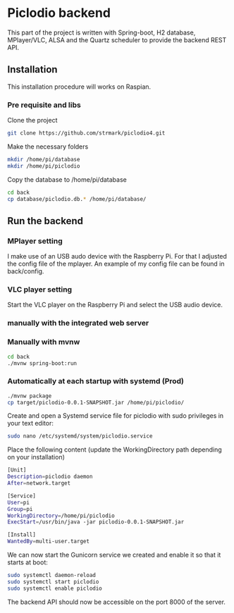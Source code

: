 
# Piclodio backend

This part of the project is written with Spring-boot, H2 database, MPlayer/VLC, ALSA and the Quartz scheduler to provide the backend REST API.

## Installation 
This installation procedure will works on Raspian.

### Pre requisite and libs

Clone the project
``` bash
git clone https://github.com/strmark/piclodio4.git
```

Make the necessary folders
``` bash
mkdir /home/pi/database
mkdir /home/pi/piclodio
```

Copy the database to /home/pi/database
``` bash
cd back
cp database/piclodio.db.* /home/pi/database/
```

## Run the backend

### MPlayer setting
I make use of an USB audo device with the Raspberry Pi. For that I adjusted the config file of the mplayer. An example of my config file can be found in back/config.

### VLC player setting
Start the VLC player on the Raspberry Pi and select the USB audio device.

### manually with the integrated web server
### Manually with mvnw
``` bash
cd back
./mvnw spring-boot:run
```

### Automatically at each startup with systemd (Prod)
``` bash
./mvnw package
cp target/piclodio-0.0.1-SNAPSHOT.jar /home/pi/piclodio/
```
Create and open a Systemd service file for piclodio with sudo privileges in your text editor:
``` bash
sudo nano /etc/systemd/system/piclodio.service
```

Place the following content (update the WorkingDirectory path depending on your installation)
``` bash
[Unit]
Description=piclodio daemon
After=network.target

[Service]
User=pi
Group=pi
WorkingDirectory=/home/pi/piclodio
ExecStart=/usr/bin/java -jar piclodio-0.0.1-SNAPSHOT.jar

[Install]
WantedBy=multi-user.target
```

We can now start the Gunicorn service we created and enable it so that it starts at boot:
``` bash
sudo systemctl daemon-reload
sudo systemctl start piclodio
sudo systemctl enable piclodio
```

The backend API should now be accessible on the port 8000 of the server.

